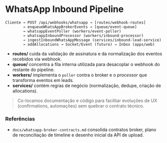 # WhatsApp Inbound Pipeline

```
Cliente → POST /api/webhooks/whatsapp → [routes/webhook-routes]
        → enqueueWhatsAppBrokerEvents → [queue/event-queue]
        → whatsappEventPoller (workers/event-poller)
        → whatsappInboundProcessor (workers/inbound-processor)
        → ingestInboundWhatsAppMessage (services/inbound-lead-service)
        → addAllocations → Socket/Event (futuro) → Inbox (apps/web)
```

- **routes/** cuida da validação de assinatura e da normalização dos eventos recebidos via webhook.
- **queue/** concentra a fila interna utilizada para desacoplar o webhook do restante do pipeline.
- **workers/** implementa o `poller` contra o broker e o *processor* que transforma eventos em leads.
- **services/** contém regras de negócio (normalização, dedupe, criação de allocations).

> Co-locamos documentação e código para facilitar evoluções de UX (confirmations, automações) sem quebrar o contrato técnico.

### Referências

- `docs/whatsapp-broker-contracts.md` consolida contratos broker, plano de reconciliação de timeline e desenho inicial da API de upload.
